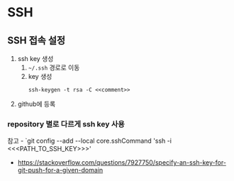 # SSH
## SSH 접속 설정
1. ssh key 생성
   1. `~/.ssh` 경로로 이동
   2. key 생성
      ```
      ssh-keygen -t rsa -C <<comment>>
      ```
2. github에 등록

### repository 별로 다르게 ssh key 사용
참고 - `git config --add --local core.sshCommand 'ssh -i <<<PATH_TO_SSH_KEY>>>'
- https://stackoverflow.com/questions/7927750/specify-an-ssh-key-for-git-push-for-a-given-domain